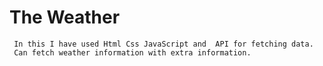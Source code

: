 # The Weather
     In this I have used Html Css JavaScript and  API for fetching data.
     Can fetch weather information with extra information.
     

